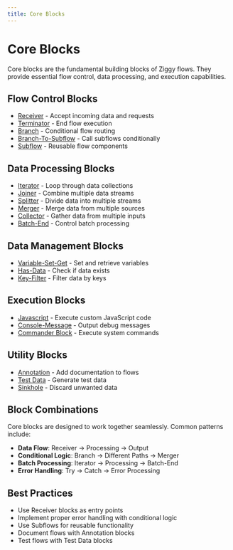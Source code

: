 ```yaml
---
title: Core Blocks
---
```


# Core Blocks

Core blocks are the fundamental building blocks of Ziggy flows. They provide essential flow control, data processing, and execution capabilities.

## Flow Control Blocks

- [Receiver](/block-types/core/Receiver) - Accept incoming data and requests
- [Terminator](/block-types/core/Terminator) - End flow execution
- [Branch](/block-types/core/Branch) - Conditional flow routing
- [Branch-To-Subflow](/block-types/core/Branch-To-Subflow) - Call subflows conditionally
- [Subflow](/block-types/core/Subflow) - Reusable flow components

## Data Processing Blocks

- [Iterator](/block-types/core/Iterator) - Loop through data collections
- [Joiner](/block-types/core/joiner) - Combine multiple data streams
- [Splitter](/block-types/core/Splitter) - Divide data into multiple streams
- [Merger](/block-types/core/Merger) - Merge data from multiple sources
- [Collector](/block-types/core/Collector) - Gather data from multiple inputs
- [Batch-End](/block-types/core/Batch-End) - Control batch processing

## Data Management Blocks

- [Variable-Set-Get](/block-types/core/Variable-Set-Get) - Set and retrieve variables
- [Has-Data](/block-types/core/Has-Data) - Check if data exists
- [Key-Filter](/block-types/core/Key-Filter) - Filter data by keys

## Execution Blocks

- [Javascript](/block-types/core/Javascript) - Execute custom JavaScript code
- [Console-Message](/block-types/core/Console-Message) - Output debug messages
- [Commander Block](/block-types/core/commander-block) - Execute system commands

## Utility Blocks

- [Annotation](/block-types/core/Annotation) - Add documentation to flows
- [Test Data](/block-types/core/test-data) - Generate test data
- [Sinkhole](/block-types/core/sinkhole) - Discard unwanted data

## Block Combinations

Core blocks are designed to work together seamlessly. Common patterns include:

- **Data Flow**: Receiver → Processing → Output
- **Conditional Logic**: Branch → Different Paths → Merger
- **Batch Processing**: Iterator → Processing → Batch-End
- **Error Handling**: Try → Catch → Error Processing

## Best Practices

- Use Receiver blocks as entry points
- Implement proper error handling with conditional logic
- Use Subflows for reusable functionality
- Document flows with Annotation blocks
- Test flows with Test Data blocks
